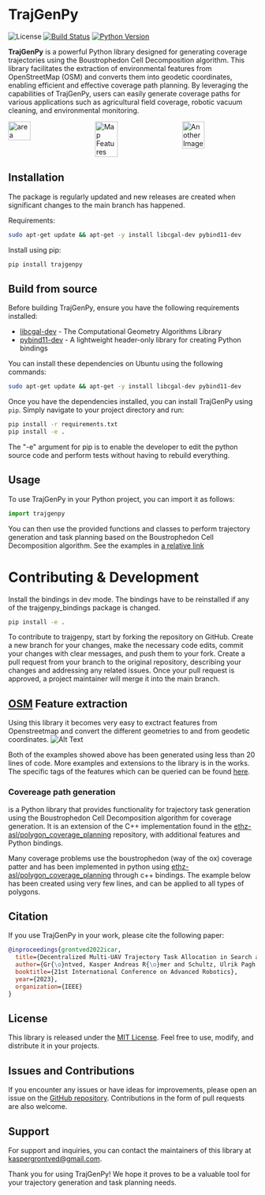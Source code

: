 # TrajGenPy

![License](https://img.shields.io/badge/license-MIT-blue.svg)
[![Build Status](https://github.com/kasperg3/trajgenpy/actions/workflows/test.yml/badge.svg)](https://github.com/kasperg3/trajgenpy/actions/workflows/test.yml)
[![Python Version](https://img.shields.io/badge/python-3.10%2B-blue.svg)](https://www.python.org/downloads/)

**TrajGenPy** is a powerful Python library designed for generating coverage trajectories using the Boustrophedon Cell Decomposition algorithm. This library facilitates the extraction of environmental features from OpenStreetMap (OSM) and converts them into geodetic coordinates, enabling efficient and effective coverage path planning. By leveraging the capabilities of TrajGenPy, users can easily generate coverage paths for various applications such as agricultural field coverage, robotic vacuum cleaning, and environmental monitoring.

<div style="display: flex; justify-content: space-between;">
  <img src=".assets/image.png" alt="area" width="30%" />
  <img src=".assets/features.png" alt="Map Features" width="30%" />
  <img src=".assets/coverage.png" alt="Another Image" width="30%" />
</div>

## Installation

The package is regularly updated and new releases are created when significant changes to the main branch has happened.

Requirements:
```bash
sudo apt-get update && apt-get -y install libcgal-dev pybind11-dev
```

Install using pip:
```bash
pip install trajgenpy
```

## Build from source

Before building TrajGenPy, ensure you have the following requirements installed:

- [libcgal-dev](https://www.cgal.org/) - The Computational Geometry Algorithms Library
- [pybind11-dev](https://pybind11.readthedocs.io/en/stable/) - A lightweight header-only library for creating Python bindings

You can install these dependencies on Ubuntu using the following commands:

```bash
sudo apt-get update && apt-get -y install libcgal-dev pybind11-dev
```

Once you have the dependencies installed, you can install TrajGenPy using `pip`. Simply navigate to your project directory and run:

```bash
pip install -r requirements.txt
pip install -e .
```

The "-e" argument for pip is to enable the developer to edit the python source code and perform tests without having to rebuild everything.

## Usage

To use TrajGenPy in your Python project, you can import it as follows:

```python
import trajgenpy
```

You can then use the provided functions and classes to perform trajectory generation and task planning based on the Boustrophedon Cell Decomposition algorithm.
See the examples in [a relative link](other_file.md)

# Contributing & Development

Install the bindings in dev mode. The bindings have to be reinstalled if any of the trajgenpy_bindings package is changed.

```bash
pip install -e .
```

To contribute to trajgenpy, start by forking the repository on GitHub. Create a new branch for your changes, make the necessary code edits, commit your changes with clear messages, and push them to your fork. Create a pull request from your branch to the original repository, describing your changes and addressing any related issues. Once your pull request is approved, a project maintainer will merge it into the main branch.

## [OSM](https://wiki.openstreetmap.org/wiki/Main_Page) Feature extraction

Using this library it becomes very easy to exctract features from Openstreetmap and convert the different geometries to and from geodetic coordinates.
![Alt Text](.assets/map_features.png)

Both of the examples showed above has been generated using less than 20 lines of code. More examples and extensions to the library is in the works. The specific tags of the features which can be queried can be found [here](https://wiki.openstreetmap.org/wiki/Map_features).


### Covereage path generation
is a Python library that provides functionality for trajectory task generation using the Boustrophedon Cell Decomposition algorithm for coverage generation. It is an extension of the C++ implementation found in the [ethz-asl/polygon_coverage_planning](https://github.com/ethz-asl/polygon_coverage_planning) repository, with additional features and Python bindings.

Many coverage problems use the boustrophedon (way of the ox) coverage patter and has been implemented in python using [ethz-asl/polygon_coverage_planning](https://github.com/ethz-asl/polygon_coverage_planning) through c++ bindings.
The example below has been created using very few lines, and can be applied to all types of polygons.

## Citation

If you use TrajGenPy in your work, please cite the following paper:

```bibtex
@inproceedings{grontved2022icar,
  title={Decentralized Multi-UAV Trajectory Task Allocation in Search and Rescue Applications},
  author={Gr{\o}ntved, Kasper Andreas R{\o}mer and Schultz, Ulrik Pagh and Christensen, Anders Lyhne},
  booktitle={21st International Conference on Advanced Robotics},
  year={2023},
  organization={IEEE}
}
```

## License

This library is released under the [MIT License](LICENSE). Feel free to use, modify, and distribute it in your projects.

## Issues and Contributions

If you encounter any issues or have ideas for improvements, please open an issue on the [GitHub repository](https://github.com/kasperg3/trajgenpy). Contributions in the form of pull requests are also welcome.

## Support

For support and inquiries, you can contact the maintainers of this library at [kaspergrontved@gmail.com](mailto:kaspergrontved@gmail.com).

Thank you for using TrajGenPy! We hope it proves to be a valuable tool for your trajectory generation and task planning needs.
